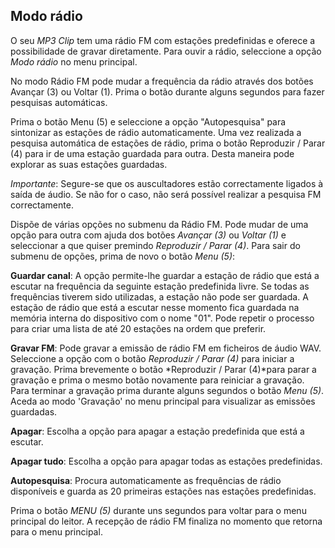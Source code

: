 ## Modo rádio

O seu *MP3 Clip* tem uma rádio FM com estações predefinidas e oferece a possibilidade de gravar diretamente. Para ouvir a rádio, seleccione a opção *Modo rádio* no menu principal. 

No modo Rádio FM pode mudar a frequência da rádio através dos botões Avançar (3) ou Voltar (1). Prima o botão durante alguns segundos para fazer pesquisas automáticas. 

Prima o botão Menu (5) e seleccione a opção "Autopesquisa" para sintonizar as estações de rádio automaticamente. Uma vez realizada a pesquisa automática de estações de rádio, prima o botão Reproduzir / Parar (4) para ir de uma estação guardada para outra. Desta maneira pode explorar as suas estações guardadas.

*Importante*: Segure-se que os auscultadores estão correctamente ligados à saída de áudio. Se não for o caso, não será possível realizar a pesquisa FM correctamente.

Dispõe de várias opções no submenu da Rádio FM. Pode mudar de uma opção para outra com ajuda dos botões *Avançar (3)* ou *Voltar (1)* e seleccionar a que quiser premindo *Reproduzir / Parar (4)*. Para sair do submenu de opções, prima de novo o botão *Menu (5)*:

**Guardar canal**: A opção permite-lhe guardar a estação de rádio que está a escutar na frequência da seguinte estação predefinida livre. Se todas as frequências tiverem sido utilizadas, a estação não pode ser guardada. A estação de rádio que está a escutar nesse momento fica guardada na memória interna do dispositivo com o nome "01". Pode repetir o processo para criar uma lista de até 20 estações na ordem que preferir.

**Gravar FM**: Pode gravar a emissão de rádio FM em ficheiros de áudio WAV.
Seleccione a opção com o botão *Reproduzir / Parar (4)*  para iniciar a gravação. Prima brevemente o botão *Reproduzir / Parar (4)*para parar a gravação e prima o mesmo botão novamente para reiniciar a gravação. Para terminar a gravação prima durante alguns segundos o botão *Menu (5)*. Aceda ao modo 'Gravação' no menu principal para visualizar as emissões guardadas.

**Apagar**: Escolha a opção para apagar a estação predefinida que está a escutar.

**Apagar tudo**: Escolha a opção para apagar todas as estações predefinidas.

**Autopesquisa**: Procura automaticamente as frequências de rádio disponíveis e guarda as 20 primeiras estações nas estações predefinidas.

Prima o botão *MENU (5)* durante uns segundos para voltar para o menu principal do leitor. A recepção de rádio FM finaliza no momento que retorna para o menu principal.

